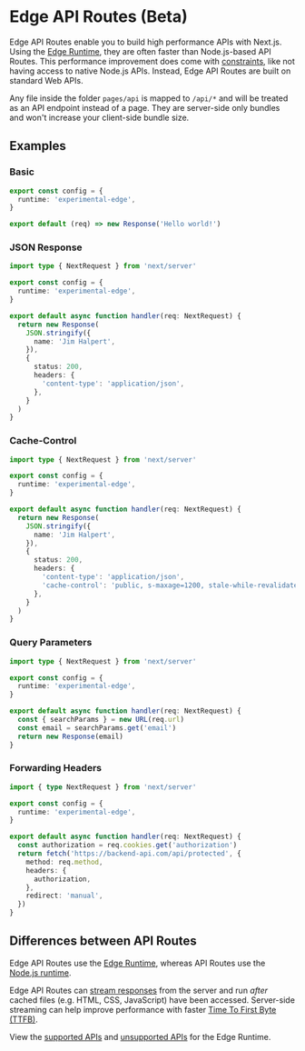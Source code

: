 # Edge API Routes (Beta)

Edge API Routes enable you to build high performance APIs with Next.js. Using the [Edge Runtime](/docs/api-reference/edge-runtime), they are often faster than Node.js-based API Routes. This performance improvement does come with [constraints](/docs/api-reference/edge-runtime#unsupported-apis), like not having access to native Node.js APIs. Instead, Edge API Routes are built on standard Web APIs.

Any file inside the folder `pages/api` is mapped to `/api/*` and will be treated as an API endpoint instead of a page. They are server-side only bundles and won't increase your client-side bundle size.

## Examples

### Basic

```typescript
export const config = {
  runtime: 'experimental-edge',
}

export default (req) => new Response('Hello world!')
```

### JSON Response

```typescript
import type { NextRequest } from 'next/server'

export const config = {
  runtime: 'experimental-edge',
}

export default async function handler(req: NextRequest) {
  return new Response(
    JSON.stringify({
      name: 'Jim Halpert',
    }),
    {
      status: 200,
      headers: {
        'content-type': 'application/json',
      },
    }
  )
}
```

### Cache-Control

```typescript
import type { NextRequest } from 'next/server'

export const config = {
  runtime: 'experimental-edge',
}

export default async function handler(req: NextRequest) {
  return new Response(
    JSON.stringify({
      name: 'Jim Halpert',
    }),
    {
      status: 200,
      headers: {
        'content-type': 'application/json',
        'cache-control': 'public, s-maxage=1200, stale-while-revalidate=600',
      },
    }
  )
}
```

### Query Parameters

```typescript
import type { NextRequest } from 'next/server'

export const config = {
  runtime: 'experimental-edge',
}

export default async function handler(req: NextRequest) {
  const { searchParams } = new URL(req.url)
  const email = searchParams.get('email')
  return new Response(email)
}
```

### Forwarding Headers

```typescript
import { type NextRequest } from 'next/server'

export const config = {
  runtime: 'experimental-edge',
}

export default async function handler(req: NextRequest) {
  const authorization = req.cookies.get('authorization')
  return fetch('https://backend-api.com/api/protected', {
    method: req.method,
    headers: {
      authorization,
    },
    redirect: 'manual',
  })
}
```

## Differences between API Routes

Edge API Routes use the [Edge Runtime](/docs/api-reference/edge-runtime), whereas API Routes use the [Node.js runtime](/docs/advanced-features/react-18/switchable-runtime).

Edge API Routes can [stream responses](/docs/api-reference/edge-runtime#web-stream-apis) from the server and run _after_ cached files (e.g. HTML, CSS, JavaScript) have been accessed. Server-side streaming can help improve performance with faster [Time To First Byte (TTFB)](https://web.dev/ttfb/).

View the [supported APIs](/docs/api-reference/edge-runtime) and [unsupported APIs](/docs/api-reference/edge-runtime#unsupported-apis) for the Edge Runtime.
